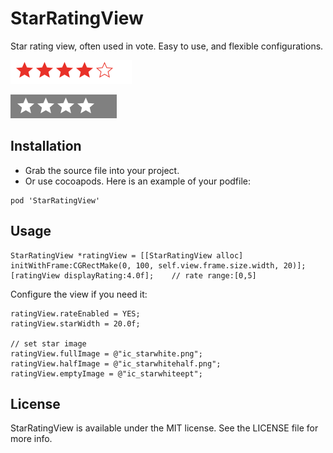 
StarRatingView
================
Star rating view, often used in vote. Easy to use, and flexible configurations.

![StarRating1](ScreenShot/rating1.png)

![StarRating2](ScreenShot/rating2.png)

Installation
-------------------------
- Grab the source file into your project. 
- Or use cocoapods. Here is an example of your podfile:

```
pod 'StarRatingView'
```

Usage
-------
```
StarRatingView *ratingView = [[StarRatingView alloc] initWithFrame:CGRectMake(0, 100, self.view.frame.size.width, 20)];
[ratingView displayRating:4.0f];    // rate range:[0,5]
```

Configure the view if you need it:
```
ratingView.rateEnabled = YES;
ratingView.starWidth = 20.0f;

// set star image
ratingView.fullImage = @"ic_starwhite.png";
ratingView.halfImage = @"ic_starwhitehalf.png";
ratingView.emptyImage = @"ic_starwhiteept";
```


License
------
StarRatingView is available under the MIT license. See the LICENSE file for more info.
